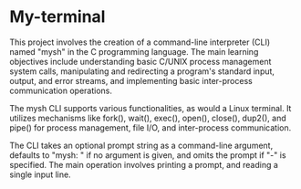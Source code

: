 # My-terminal
This project involves the creation of a command-line interpreter (CLI) named "mysh" in the C programming language. The main learning objectives include understanding basic C/UNIX process management system calls, manipulating and redirecting a program's standard input, output, and error streams, and implementing basic inter-process communication operations.

The mysh CLI supports various functionalities, as would a Linux terminal. It utilizes mechanisms like fork(), wait(), exec(), open(), close(), dup2(), and pipe() for process management, file I/O, and inter-process communication.

The CLI takes an optional prompt string as a command-line argument, defaults to "mysh: " if no argument is given, and omits the prompt if "-" is specified. The main operation involves printing a prompt, and reading a single input line. 
